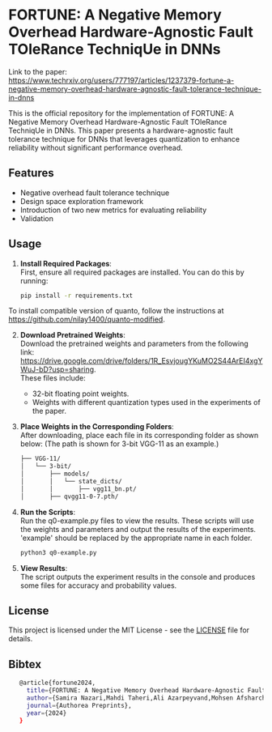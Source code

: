 # FORTUNE: A Negative Memory Overhead Hardware-Agnostic Fault TOleRance TechniqUe in DNNs

Link to the paper:     
https://www.techrxiv.org/users/777197/articles/1237379-fortune-a-negative-memory-overhead-hardware-agnostic-fault-tolerance-technique-in-dnns

This is the official repository for the implementation of FORTUNE: A Negative Memory Overhead Hardware-Agnostic Fault TOleRance TechniqUe in DNNs. This paper presents a hardware-agnostic fault tolerance technique for DNNs that leverages quantization to enhance reliability without significant performance overhead.

## Features
- Negative overhead fault tolerance technique
- Design space exploration framework
- Introduction of two new metrics for evaluating reliability
- Validation


## Usage

1. **Install Required Packages**:  
   First, ensure all required packages are installed. You can do this by running:

   ```bash
   pip install -r requirements.txt

To install compatible version of quanto, follow the instructions at https://github.com/nilay1400/quanto-modified.

2. **Download Pretrained Weights**:    
   Download the pretrained weights and parameters from the following link: https://drive.google.com/drive/folders/1R_EsvjougYKuMO2S44ArEI4xgYWuJ-bD?usp=sharing.    
   These files include:

   - 32-bit floating point weights.
   - Weights with different quantization types used in the experiments of the paper.

3. **Place Weights in the Corresponding Folders**:   
   After downloading, place each file in its corresponding folder as shown below:
   (The path is shown for 3-bit VGG-11 as an example.)   

   ```bash
   ├── VGG-11/
   │   └── 3-bit/
   │       ├── models/
   │       │   └── state_dicts/
   │       │       ├── vgg11_bn.pt/
   │       ├── qvgg11-0-7.pth/

5. **Run the Scripts**:   
   Run the q0-example.py files to view the results.  These scripts will use the weights and parameters and output the results of the experiments. 'example' should be replaced by the appropriate name in each folder.     

   ```bash
   python3 q0-example.py

6. **View Results**:   
   The script outputs the experiment results in the console and produces some files for accuracy and probability values.

## License
This project is licensed under the MIT License - see the [LICENSE](LICENSE) file for details.

## Bibtex
   ```bash
      @article{fortune2024,
        title={FORTUNE: A Negative Memory Overhead Hardware-Agnostic Fault TOleRance TechniqUe in DNNse},
        author={Samira Nazari,Mahdi Taheri,Ali Azarpeyvand,Mohsen Afsharchi,Tara Ghasempouri,Christian Herglotz,Masoud Daneshtalab,Maksim                      Jenihhin},
        journal={Authorea Preprints},
        year={2024}
      }    


